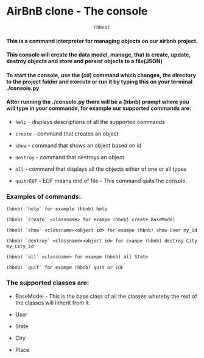 # AirBnB clone - The console
                                    (hbnb)
#### This is a command interpreter for managing objects on our airbnb project.
#### This console will create the data model, manage, that is create, update, destroy objects and store and persist objects to a file(JSON)

#### To start the console, use the (cd) command which changes, the directory to the project folder and execute or run it by typing this on your terminal ./console.py

#### After running the ./console.py there will be a (hbnb) prompt where you will type in your commands, for example our supported commands are:

+ `help` - displays descriptions of all the supported commands

+ `create` - command that creates an object

+ `show` - command that shows an object based on id

+ `destroy` - command that destroys an object

+ `all` - command that displays all the objects either of one or all types

+ `quit/EOF` - EOF means end of file - This command quits the console.

### Examples of commands:
```
(hbnb) `help` for example (hbnb) help

(hbnb) `create` <classname> for exampe (hbnb) create BaseModel

(hbnb) `show` <classname><object id> for exampe (hbnb) show User my_id

(hbnb) `destroy` <classname><object id> for exampe (hbnb) destroy City my_city_id

(hbnb) `all` <classname> for exampe (hbnb) all State

(hbnb) `quit` for exampe (hbnb) quit or EOF
```

### The supported classes are:

+ BaseModel - This is the base class of all the classes whereby the rest of the classes will inherit from it.

+ User

+ State

+ City

+ Place

